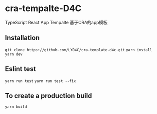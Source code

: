 # cra-tempalte-D4C
TypeScript React App Tempalte
基于CRA的app模板


## Installation
`git clone https://github.com/LYD4C/cra-template-d4c.git`
`yarn install`
`yarn dev`

## Eslint test
`yarn run test`
`yarn run test --fix`

## To create a production build
`yarn build`